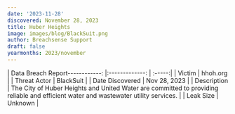 ```yaml
---
date: '2023-11-28'
discovered: November 28, 2023
title: Huber Heights
image: images/blog/BlackSuit.png
author: Breachsense Support
draft: false
yearmonths: 2023/november
---
```


| Data Breach Report------------:     |:-------------:    | :-----:|
| Victim      | hhoh.org      | 
| Threat Actor      | BlackSuit      | 
| Date Discovered      | Nov 28, 2023      | 
| Description      | The City of Huber Heights and United Water are committed to providing reliable and efficient water and wastewater utility services.      | 
| Leak Size      | Unknown      | 

